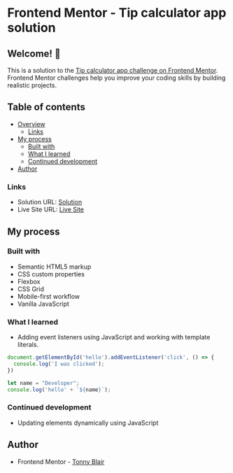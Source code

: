 # Frontend Mentor - Tip calculator app solution

## Welcome! 👋

This is a solution to the [Tip calculator app challenge on Frontend Mentor](https://www.frontendmentor.io/challenges/tip-calculator-app-ugJNGbJUX). Frontend Mentor challenges help you improve your coding skills by building realistic projects.

## Table of contents

- [Overview](#overview)
  - [Links](#links)
- [My process](#my-process)
  - [Built with](#built-with)
  - [What I learned](#what-i-learned)
  - [Continued development](#continued-development)
- [Author](#author)

### Links

- Solution URL: [Solution](https://github.com/Tonny-Blair-Daniel/Tip_Calculator.git)
- Live Site URL: [Live Site](https://tonny-blair-daniel.github.io/Tip_Calculator/)

## My process

### Built with

- Semantic HTML5 markup
- CSS custom properties
- Flexbox
- CSS Grid
- Mobile-first workflow
- Vanilla JavaScript

### What I learned

- Adding event listeners using JavaScript and working with template literals.

```js
document.getElementById('hello').addEventListener('click', () => {
  console.log('I was clicked');
})

let name = "Developer";
console.log('hello' + `${name}`);
```

### Continued development

- Updating elements dynamically using JavaScript

## Author

- Frontend Mentor - [Tonny Blair](https://www.frontendmentor.io/profile/Tonny-Blair-Daniel)
